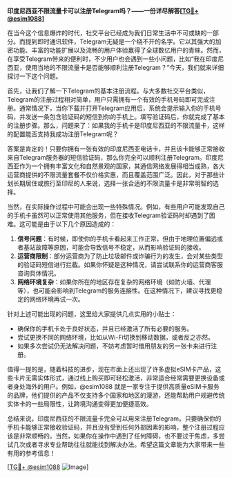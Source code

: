 **印度尼西亚不限流量卡可以注册Telegram吗？——一份详尽解答[[TG💪+ @esim1088](https://t.me/s/esim1088)]**

在当今这个信息爆炸的时代，社交平台已经成为我们日常生活中不可或缺的一部分。而提到即时通讯软件，Telegram无疑是一个绕不开的名字。它以其强大的加密功能、丰富的功能扩展以及流畅的用户体验赢得了全球数亿用户的青睐。然而，在享受Telegram带来的便利时，不少用户也会遇到一些小问题，比如“我在印度尼西亚，使用当地的不限流量卡是否能够顺利注册Telegram？”今天，我们就来详细探讨一下这个问题。

首先，让我们了解一下Telegram的基本注册流程。与大多数社交平台类似，Telegram的注册过程相对简单，用户只需拥有一个有效的手机号码即可完成注册。通常情况下，当你下载并打开Telegram应用后，系统会提示输入你的手机号码，并发送一条包含验证码的短信到你的手机上。填写验证码后，你就完成了基本的注册步骤。那么，问题来了：如果我的手机卡是印度尼西亚的不限流量卡，这样的配置能否支持我成功注册Telegram呢？

答案是肯定的！只要你拥有一张有效的印度尼西亚电话卡，并且该卡能够正常接收来自Telegram服务器的短信验证码，那么你完全可以顺利注册Telegram。印度尼西亚作为一个拥有丰富文化和自然景观的国家，其通信网络发展得相当成熟，各大运营商提供的不限流量套餐不仅价格实惠，而且覆盖范围广泛。因此，对于那些计划长期居住或旅行至印尼的人来说，选择一张合适的不限流量卡是非常明智的选择。

当然，在实际操作过程中可能会出现一些特殊情况。例如，有些用户可能发现自己的手机卡虽然可以正常使用其他服务，但在接收Telegram验证码时却遇到了困难。这可能是由于以下几个原因造成的：

1. **信号问题**：有时候，即使你的手机卡看起来工作正常，但由于地理位置偏远或者基站故障等原因，可能会导致信号不稳定，从而影响验证码的接收。
2. **运营商限制**：部分运营商为了防止垃圾邮件或诈骗行为的发生，会对某些类型的验证码短信进行拦截。如果你怀疑是这种情况，请尝试联系你的运营商客服咨询具体情况。
3. **网络环境复杂**：如果你所在的地区存在复杂的网络环境（如防火墙、代理等），也可能会影响到Telegram的服务连接性。在这种情况下，建议寻找更稳定的网络环境再试一次。

针对上述可能出现的问题，这里给大家提供几点实用的小贴士：

- 确保你的手机卡处于良好状态，并且已经激活了所有必要的服务。
- 尝试更换不同的网络环境，比如从Wi-Fi切换到移动数据，或者反之亦然。
- 如果多次尝试仍无法解决问题，不妨考虑暂时借用朋友的另一张卡来进行注册。

值得一提的是，随着科技的进步，现在市面上还出现了许多虚拟eSIM卡产品，这些卡片无需实体形式，通过线上购买即可轻松激活，非常适合经常需要更换设备或者身处海外的用户。例如，@esim1088 就是一家专注于提供高质量eSIM卡服务的品牌，他们提供的产品不仅支持多个国家和地区的漫游，还能帮助用户规避传统实体卡的一些局限性，让跨境沟通变得更加便捷高效。

总结来说，印度尼西亚的不限流量卡完全可以用来注册Telegram。只要确保你的手机卡能够正常接收验证码，并且没有受到任何外部因素的影响，整个注册过程应该是非常顺畅的。当然，如果你在操作中遇到了任何障碍，也不要过于焦虑，多尝试几次或者寻求专业帮助往往就能找到解决办法。希望这篇文章能为大家带来一些有用的参考信息！

[[TG💪+ @esim1088](https://t.me/s/esim1088) ![Image](https://i.postimg.cc/4NQfJmqS/Snipaste-2025-05-13-00-14-12.png)]